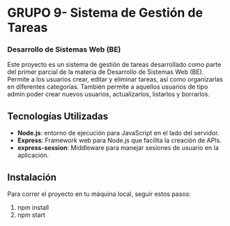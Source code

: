 # GRUPO 9- Sistema de Gestión de Tareas

### Desarrollo de Sistemas Web (BE)

Este proyecto es un sistema de gestión de tareas desarrollado como parte del primer parcial de la materia de Desarrollo de Sistemas Web (BE). Permite a los usuarios crear, editar y eliminar tareas, así como organizarlas en diferentes categorías. También permite a aquellos usuarios de tipo admin poder crear nuevos usuarios, actualizarlos, listarlos y borrarlos.

## Tecnologías Utilizadas

-  **Node.js**: entorno de ejecución para JavaScript en el lado del servidor.
-  **Express**: Framework web para Node.js que facilita la creación de APIs.
-  **express-session**: Middleware para manejar sesiones de usuario en la aplicación.

## Instalación

Para correr el proyecto en tu máquina local, seguir estos pasos:

1. npm install
2. npm start
